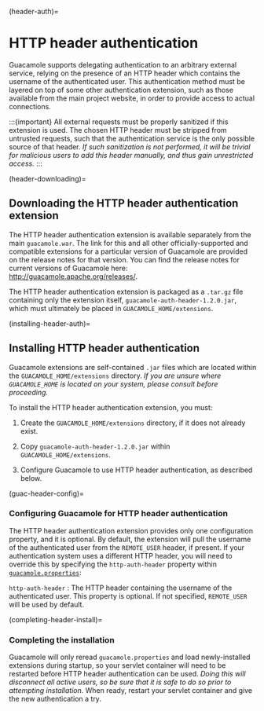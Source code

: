 (header-auth)=

HTTP header authentication
==========================

Guacamole supports delegating authentication to an arbitrary external service,
relying on the presence of an HTTP header which contains the username of the
authenticated user. This authentication method must be layered on top of some
other authentication extension, such as those available from the main project
website, in order to provide access to actual connections.

:::{important}
All external requests must be properly sanitized if this extension is used. The
chosen HTTP header must be stripped from untrusted requests, such that the
authentication service is the only possible source of that header. *If such
sanitization is not performed, it will be trivial for malicious users to add
this header manually, and thus gain unrestricted access.*
:::

(header-downloading)=

Downloading the HTTP header authentication extension
----------------------------------------------------

The HTTP header authentication extension is available separately from the main
`guacamole.war`. The link for this and all other officially-supported and
compatible extensions for a particular version of Guacamole are provided on the
release notes for that version. You can find the release notes for current
versions of Guacamole here: <http://guacamole.apache.org/releases/>.

The HTTP header authentication extension is packaged as a `.tar.gz` file
containing only the extension itself, `guacamole-auth-header-1.2.0.jar`, which
must ultimately be placed in `GUACAMOLE_HOME/extensions`.

(installing-header-auth)=

Installing HTTP header authentication
-------------------------------------

Guacamole extensions are self-contained `.jar` files which are located within
the `GUACAMOLE_HOME/extensions` directory. *If you are unsure where
`GUACAMOLE_HOME` is located on your system, please consult
[](configuring-guacamole) before proceeding.*

To install the HTTP header authentication extension, you must:

1. Create the `GUACAMOLE_HOME/extensions` directory, if it does not already
   exist.

2. Copy `guacamole-auth-header-1.2.0.jar` within `GUACAMOLE_HOME/extensions`.

3. Configure Guacamole to use HTTP header authentication, as described below.

(guac-header-config)=

### Configuring Guacamole for HTTP header authentication

The HTTP header authentication extension provides only one configuration
property, and it is optional. By default, the extension will pull the username
of the authenticated user from the `REMOTE_USER` header, if present. If your
authentication system uses a different HTTP header, you will need to override
this by specifying the `http-auth-header` property within
[`guacamole.properties`](initial-setup):

`http-auth-header`
: The HTTP header containing the username of the authenticated user.  This
  property is optional. If not specified, `REMOTE_USER` will be used by
  default.

(completing-header-install)=

### Completing the installation

Guacamole will only reread `guacamole.properties` and load newly-installed
extensions during startup, so your servlet container will need to be restarted
before HTTP header authentication can be used.  *Doing this will disconnect all
active users, so be sure that it is safe to do so prior to attempting
installation.* When ready, restart your servlet container and give the new
authentication a try.

